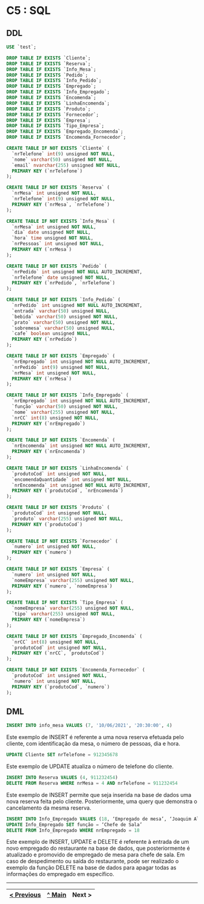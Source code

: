 # C5 : SQL

## DDL



```sql
USE `test`;

DROP TABLE IF EXISTS `Cliente`;
DROP TABLE IF EXISTS `Reserva`;
DROP TABLE IF EXISTS `Info_Mesa`;
DROP TABLE IF EXISTS `Pedido`;
DROP TABLE IF EXISTS `Info_Pedido`;
DROP TABLE IF EXISTS `Empregado`;
DROP TABLE IF EXISTS `Info_Empregado`;
DROP TABLE IF EXISTS `Encomenda`;
DROP TABLE IF EXISTS `LinhaEncomenda`;
DROP TABLE IF EXISTS `Produto`;
DROP TABLE IF EXISTS `Fornecedor`;
DROP TABLE IF EXISTS `Empresa`;
DROP TABLE IF EXISTS `Tipo_Empresa`;
DROP TABLE IF EXISTS `Empregado_Encomenda`;
DROP TABLE IF EXISTS `Encomenda_Fornecedor`;

CREATE TABLE IF NOT EXISTS `Cliente` (
  `nrTelefone` int(9) unsigned NOT NULL,
  `nome` varchar(50) unsigned NOT NULL,
  `email` nvarchar(255) unsigned NOT NULL,
  PRIMARY KEY (`nrTelefone`)
);

CREATE TABLE IF NOT EXISTS `Reserva` (
  `nrMesa` int unsigned NOT NULL,
  `nrTelefone` int(9) unsigned NOT NULL,
  PRIMARY KEY (`nrMesa`, `nrTelefone`)
);

CREATE TABLE IF NOT EXISTS `Info_Mesa` (
  `nrMesa` int unsigned NOT NULL,
  `dia` date unsigned NOT NULL,
  `hora` time unsigned NOT NULL,
  `nrPessoas` int unsigned NOT NULL,
  PRIMARY KEY (`nrMesa`)
);

CREATE TABLE IF NOT EXISTS `Pedido` (
  `nrPedido` int unsigned NOT NULL AUTO_INCREMENT,
  `nrTelefone` date unsigned NOT NULL,
  PRIMARY KEY (`nrPedido`, `nrTelefone`)
);

CREATE TABLE IF NOT EXISTS `Info_Pedido` (
  `nrPedido` int unsigned NOT NULL AUTO_INCREMENT,
  `entrada` varchar(50) unsigned NULL,
  `bebida` varchar(50) unsigned NOT NULL,
  `prato` varchar(50) unsigned NOT NULL,
  `sobremesa` varchar(50) unsigned NULL,
  `cafe` boolean unsigned NULL,
  PRIMARY KEY (`nrPedido`)
);

CREATE TABLE IF NOT EXISTS `Empregado` (
  `nrEmpregado` int unsigned NOT NULL AUTO_INCREMENT,
  `nrPedido` int(9) unsigned NOT NULL,
  `nrMesa` int unsigned NOT NULL,
  PRIMARY KEY (`nrMesa`)
);

CREATE TABLE IF NOT EXISTS `Info_Empregado` (
  `nrEmpregado` int unsigned NOT NULL AUTO_INCREMENT,
  `função` varchar(50) unsigned NOT NULL,
  `nome` varchar(255) unsigned NOT NULL,
  `nrCC` int(8) unsigned NOT NULL,
  PRIMARY KEY (`nrEmpregado`)
);

CREATE TABLE IF NOT EXISTS `Encomenda` (
  `nrEncomenda` int unsigned NOT NULL AUTO_INCREMENT,
  PRIMARY KEY (`nrEncomenda`)
);

CREATE TABLE IF NOT EXISTS `LinhaEncomenda` (
  `produtoCod` int unsigned NOT NULL,
  `encomendaQuantidade` int unsigned NOT NULL,
  `nrEncomenda` int unsigned NOT NULL AUTO_INCREMENT,
  PRIMARY KEY (`produtoCod`, `nrEncomenda`)
);

CREATE TABLE IF NOT EXISTS `Produto` (
  `produtoCod` int unsigned NOT NULL,
  `produto` varchar(255) unsigned NOT NULL,
  PRIMARY KEY (`produtoCod`)
);

CREATE TABLE IF NOT EXISTS `Fornecedor` (
  `numero` int unsigned NOT NULL,
  PRIMARY KEY (`numero`)
);

CREATE TABLE IF NOT EXISTS `Empresa` (
  `numero` int unsigned NOT NULL,
  `nomeEmpresa` varchar(255) unsigned NOT NULL,
  PRIMARY KEY (`numero`, `nomeEmpresa`)
);

CREATE TABLE IF NOT EXISTS `Tipo_Empresa` (
  `nomeEmpresa` varchar(255) unsigned NOT NULL,
  `tipo` varchar(255) unsigned NOT NULL,
  PRIMARY KEY (`nomeEmpresa`)
);

CREATE TABLE IF NOT EXISTS `Empregado_Encomenda` (
  `nrCC` int(8) unsigned NOT NULL,
  `produtoCod` int unsigned NOT NULL,
  PRIMARY KEY (`nrCC`, `produtoCod`)
);

CREATE TABLE IF NOT EXISTS `Encomenda_Fornecedor` (
  `produtoCod` int unsigned NOT NULL,
  `numero` int unsigned NOT NULL,
  PRIMARY KEY (`produtoCod`, `numero`)
);
```

## DML

```sql
INSERT INTO info_mesa VALUES (7, '10/06/2021', '20:30:00', 4)
```
Este exemplo de INSERT é referente a uma nova reserva efetuada pelo cliente, com identificação da mesa, o número de pessoas, dia e hora.

```sql
UPDATE Cliente SET nrTelefone = 912345678
```
Este exemplo de UPDATE atualiza o número de telefone do cliente.

```sql
INSERT INTO Reserva VALUES (4, 911232454)
DELETE FROM Reserva WHERE nrMesa = 4 AND nrTelefone = 911232454
```
Este exemplo de INSERT permite que seja inserida na base de dados uma nova reserva feita pelo cliente. Posteriormente, uma query que demonstra o cancelamento da mesma reserva.

```sql
INSERT INTO Info_Empregado VALUES (18, ‘Empregado de mesa’, ‘Joaquim Alberto’, 46516451)
UPDATE Info_Empregado SET função = ‘Chefe de Sala’
DELETE FROM Info_Empregado WHERE nrEmpregado = 18
```
Este exemplo de INSERT, UPDATE e DELETE é referente à entrada de um novo empregado do restaurante na base de dados, que posteriormente é atualizado e promovido de empregado de mesa para chefe de sala. Em caso de despedimento ou saída do restaurante, pode ser realizado o exemplo da função DELETE na base de dados para apagar todas as informações do empregado em específico.

---
[< Previous](rebd04.md) | [^ Main](https://github.com/SIBD01/TrabalhoFinal) | Next >
:--- | :---: | ---: 
